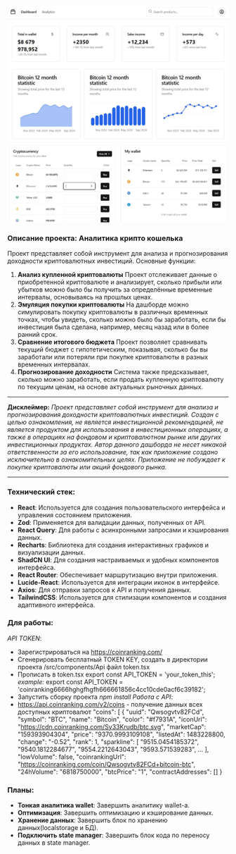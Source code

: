 ![Dashboard cryptocurrencies](./src/assets/Dashboard.jpg)
![Wallet cryptocurrencies](./src/assets/Wallet.jpg)

### **Описание проекта: Аналитика крипто кошелька**
Проект представляет собой инструмент для анализа и прогнозирования доходности криптовалютных инвестиций. Основные функции:

1. **Анализ купленной криптовалюты**
   Проект отслеживает данные о приобретенной криптовалюте и анализирует, сколько прибыли или убытков можно было бы получить за определённые временные интервалы, основываясь на прошлых ценах.
1. **Эмуляция покупки криптовалюты**
   На дашборде можно симулировать покупку криптовалюты в различных временных точках, чтобы увидеть, сколько можно было бы заработать, если бы инвестиция была сделана, например, месяц назад или в более ранний срок.
1. **Сравнение итогового бюджета**
   Проект позволяет сравнивать текущий бюджет с гипотетическим, показывая, сколько бы вы заработали или потеряли при покупке криптовалюты в разных временных интервалах.
1. **Прогнозирование доходности**
   Система также предсказывает, сколько можно заработать, если продать купленную криптовалюту по текущим ценам, на основе актуальных рыночных данных.
-----
**Дисклеймер:**
*Проект представляет собой инструмент для анализа и прогнозирования доходности криптовалютных инвестиций. Создан с целью ознакомления, не является инвестиционной рекомендацией, не является продуктом для использования в инвестиционных операциях, а также в операциях на фондовом и криптовалютном рынке или других инвестиционных продуктах. Автор данного дашборда не несет никакой ответственности за его использование, так как приложение создано исключительно в ознакомительных целях. Приложение не побуждает к покупке криптовалюты или акций фондового рынка.*

-----
### **Технический стек:**
- **React**: Используется для создания пользовательского интерфейса и управления состоянием приложения.
- **Zod**: Применяется для валидации данных, полученных от API.
- **React Query**: Для работы с асинхронными запросами и кэширования данных.
- **Recharts**: Библиотека для создания интерактивных графиков и визуализации данных.
- **ShadCN UI**: Для создания настраиваемых и удобных компонентов интерфейса.
- **React Router**: Обеспечивает маршрутизацию внутри приложения.
- **Lucide-React**: Используется для интеграции иконок в интерфейсе.
- **Axios**: Для отправки запросов к API и получения данных.
- **TailwindCSS**: Используется для стилизации компонентов и создания адаптивного интерфейса.

### **Для работы:**
*API TOKEN*: 
- Зарегистрироваться на https://coinranking.com/
- Сгенерировать бесплатный TOKEN KEY, создать в директории проекта /src/components/Api файл token.tsx
- Прописать в token.tsx export const API_TOKEN = 'your_token_this'; 
   *example:* export const API_TOKEN = 'coinranking6666hghgfhgfh666661856c4cc10cde0acf6c39182';
- Запустить сборку проекта *npm install*
*Работа с API*: 
- https://api.coinranking.com/v2/coins - получение данных всех доступных криптовалют
         "coins": [
               {
               "uuid": "Qwsogvtv82FCd",
               "symbol": "BTC",
               "name": "Bitcoin",
               "color": "#f7931A",
               "iconUrl": "https://cdn.coinranking.com/Sy33Krudb/btc.svg",
               "marketCap": "159393904304",
               "price": "9370.9993109108",
               "listedAt": 1483228800,
               "change": "-0.52",
               "rank": 1,
               "sparkline": [
                  "9515.0454185372",
                  "9540.1812284677",
                  "9554.2212643043",
                  "9593.571539283",
                  ...
               ],
               "lowVolume": false,
               "coinrankingUrl": "https://coinranking.com/coin/Qwsogvtv82FCd+bitcoin-btc",
               "24hVolume": "6818750000",
               "btcPrice": "1",
               "contractAddresses": []
               } 

### **Планы:**
- **Тонкая аналитика wallet**: Завершить аналитику wallet-а.
- **Оптимизация**: Завершить оптимизацию и кэширование данных.
- **Хранение данных**: Завершить блок по хранению данных(localstorage и БД).
- **Подключить state manager**: Завершить блок кода по переносу данных в state manager.

